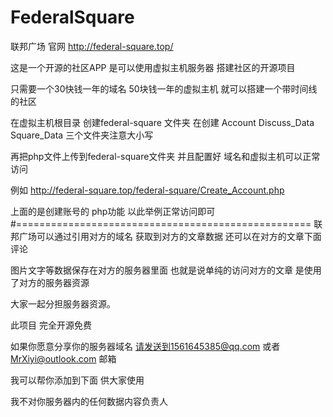 # FederalSquare
 联邦广场 官网 http://federal-square.top/

这是一个开源的社区APP 是可以使用虚拟主机服务器 搭建社区的开源项目

只需要一个30快钱一年的域名 50块钱一年的虚拟主机 就可以搭建一个带时间线的社区

在虚拟主机根目录 创建federal-square 文件夹
在创建 Account Discuss_Data Square_Data 三个文件夹注意大小写

再把php文件上传到federal-square文件夹 并且配置好 域名和虚拟主机可以正常访问 

例如 http://federal-square.top/federal-square/Create_Account.php

上面的是创建账号的 php功能 以此举例正常访问即可
#===================================================
联邦广场可以通过引用对方的域名 获取到对方的文章数据 还可以在对方的文章下面评论 

图片文字等数据保存在对方的服务器里面
也就是说单纯的访问对方的文章 是使用了对方的服务器资源

大家一起分担服务器资源。

此项目 完全开源免费 

如果你愿意分享你的服务器域名 请发送到1561645385@qq.com 或者 MrXiyi@outlook.com 邮箱

我可以帮你添加到下面 供大家使用

我不对你服务器内的任何数据内容负责人 